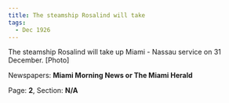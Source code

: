 ```yaml
---  
title: The steamship Rosalind will take  
tags:  
  - Dec 1926  
---  
```

  
The steamship Rosalind will take up Miami - Nassau service on 31 December. [Photo]  
  
Newspapers: **Miami Morning News or The Miami Herald**  
  
Page: **2**, Section: **N/A** 
